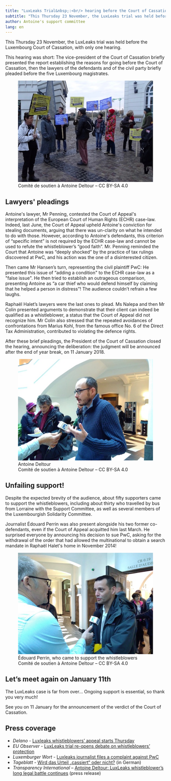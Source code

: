 ```yaml
---
title: "LuxLeaks Trial&nbsp;:<br/> hearing before the Court of Cassation"
subtitle: "This Thursday 23 November, the LuxLeaks trial was held before the Luxembourg Court of Cassation. The verdict will be announced on January 11, 2018."
author: Antoine's support committee
lang: en
---
```


This Thursday 23 November, the LuxLeaks trial was held before the Luxembourg Court of Cassation, with only one hearing.

This hearing was short: The vice-president of the Court of Cassation briefly presented the report establishing the reasons for going before the Court of Cassation, then the lawyers of the defendants and of the civil party briefly pleaded before the five Luxembourg magistrates.

<figure>
  <img src="/images/news/2017-11-23-mobilisation.jpg" alt="A group of people holding signs in support of the whistleblowers, outside the courthouse"/>
  <figcaption>Comité de soutien à Antoine Deltour – CC BY-SA 4.0</figcaption>
</figure>

## Lawyers' pleadings

Antoine's lawyer, Mr Penning, contested the Court of Appeal's interpretation of the European Court of Human Rights (ECHR) case-law.  
Indeed, last June, the Court of Appeal upheld Antoine's conviction for stealing documents, arguing that there was un-clarity on what he intended to do with those. However, according to Antoine's defendants, this criterion of “specific intent” is not required by the ECHR case-law and cannot be used to refute the whistleblower’s “good faith”. Mr. Penning reminded the Court that Antoine was “deeply shocked” by the practice of tax rulings discovered at PwC, and his action was the one of a disinterested citizen.

Then came Mr Hansen’s turn, representing the civil plaintiff PwC: He presented this issue of “adding a condition" to the ECHR case-law as a "false issue". He then tried to establish an outrageous comparison, presenting Antoine as “a car thief who would defend himself by claiming that he helped a person in distress”! The audience couldn’t refrain a few laughs.

Raphaël Halet’s lawyers were the last ones to plead. Ms Nalepa and then Mr Colin presented arguments to demonstrate that their client can indeed be qualified as a whistleblower, a status that the Court of Appeal did not recognize him. Mr Colin also stressed that the repeated avoidances of confrontations from Marius Kohl, from the famous office No. 6 of the Direct Tax Administration, contributed to violating the defence rights.

After these brief pleadings, the President of the Court of Cassation closed the hearing, announcing the deliberation: the judgment will be announced after the end of year break, on 11 January 2018.

<figure>
  <img src="/images/news/2017-11-23-antoine.jpg" alt="Antoine Deltour, interviewed by a TV journalist from France 3 Lorraine"/>
  <figcaption>Antoine Deltour<br/>Comité de soutien à Antoine Deltour – CC BY-SA 4.0</figcaption>
</figure>

## Unfailing support!

Despite the expected brevity of the audience, about fifty supporters came to support the whistleblowers, including about thirty who travelled by bus from Lorraine with the Support Committee, as well as several members of the Luxembourgish Solidarity Committee.

Journalist Édouard Perrin was also present alongside his two former co-defendants, even if the Court of Appeal acquitted him last March. He surprised everyone by announcing his decision to sue PwC, asking for the withdrawal of the order that had allowed the multinational to obtain a search mandate in Raphaël Halet's home in November 2014!

<figure>
  <img src="/images/news/2017-11-23-perrin.jpg" alt="Le journaliste Édouard Perrin, réagissant en fin d’audience au micro de France 3 Lorraine"/>
  <figcaption>Édouard Perrin, who came to support the whistleblowers<br/>Comité de soutien à Antoine Deltour – CC BY-SA 4.0</figcaption>
</figure>

## Let’s meet again on January 11th

The LuxLeaks case is far from over… Ongoing support is essential, so thank you very much! 

See you on 11 January for the announcement of the verdict of the Court of Cassation.


## Press coverage

- _Delano_ - [Luxleaks whistleblowers’ appeal starts Thursday](http://delano.lu/d/detail/news/luxleaks-whistleblowers-appeal-starts-thursday/162014)
- _EU Observer_ - [LuxLeaks trial re-opens debate on whistleblowers’ protection](https://euobserver.com/justice/139989)
- _Luxemburger Wort_ - [Luxleaks journalist files a complaint against PwC](https://www.wort.lu/en/luxembourg/whistle-blowers-luxleaks-journalist-files-a-complaint-against-pwc-5a17e6bbc1097cee25b77c5c)
- _Tageblatt_ - [Wird das Urteil „cassiert“ oder nicht?](http://www.tageblatt.lu/nachrichten/luxemburg-nachrichten/wird-das-urteil-cassiert-oder-nicht/) (in German)
- _Transparency International_ – [Antoine Deltour: LuxLeaks whistleblower’s long legal battle continues](https://www.transparency.org/news/feature/antoine_deltour_luxleaks_whistleblowers_long_legal_battle_continues) (press release)

